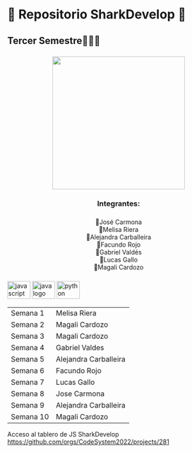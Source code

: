
<h1 align="left">🦈 Repositorio SharkDevelop 🦈</h1>

###

<h2 align="left">Tercer Semestre🧑🏻‍💻</h2>


###
<div align="center">
  <img height="300" src="https://user-images.githubusercontent.com/104911206/232939844-0ff200f9-f0d8-4c96-9fe4-49cffe859ab6.gif"  />
</div>

###

<h3 align="center">Integrantes:</h3>

###

<p align="center">🦈José Carmona <br>🦈Melisa Riera<br>🦈Alejandra Carballeira<br>🦈Facundo Rojo<br>🦈Gabriel Valdés <br>🦈Lucas Gallo<br>🦈Magali Cardozo</p>

###

<div align="left">
  <img src="https://cdn.jsdelivr.net/gh/devicons/devicon/icons/javascript/javascript-original.svg" height="40" width="52" alt="javascript logo"  />
  <img src="https://cdn.jsdelivr.net/gh/devicons/devicon/icons/java/java-original.svg" height="40" width="52" alt="java logo"  />
  <img src="https://cdn.jsdelivr.net/gh/devicons/devicon/icons/python/python-original.svg" height="40" width="52" alt="python logo"  />
</div>
<div>

<table>
  <tr>
    <td>Semana 1</td>
    <td>Melisa Riera</td>
  </tr>
  <tr>
    <td>Semana 2</td>
    <td>Magali Cardozo</td>
  </tr>
  <tr>
    <td>Semana 3</td>
    <td>Magali Cardozo</td>
  </tr>
  <tr>
    <td>Semana 4</td>
    <td>Gabriel Valdes</td>
  </tr>
  <tr>
    <td>Semana 5</td>
    <td>Alejandra Carballeira</td>
  </tr>
  <tr>
    <td>Semana 6</td>
    <td>Facundo Rojo</td>
  </tr>
  <tr>
    <td>Semana 7</td>
    <td>Lucas Gallo</td>
  </tr>
  <tr>
    <td>Semana 8</td>
    <td>Jose Carmona</td>
  </tr>
   <tr>
    <td>Semana 9</td>
    <td>Alejandra Carballeira</td>
  </tr>
   <tr>
    <td>Semana 10</td>
    <td>Magali Cardozo</td>
  </tr>
</table>

</div>

<div> Acceso al tablero de JS SharkDevelop</div>
<a href="https://github.com/orgs/CodeSystem2022/projects/281">https://github.com/orgs/CodeSystem2022/projects/281</a>

###
